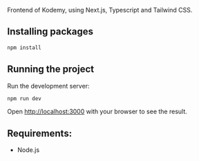 Frontend of Kodemy, using Next.js, Typescript and Tailwind CSS.

## Installing packages

```bash
npm install
```

## Running the project

Run the development server:

```bash
npm run dev
```

Open [http://localhost:3000](http://localhost:3000) with your browser to see the result.

## Requirements:

- Node.js